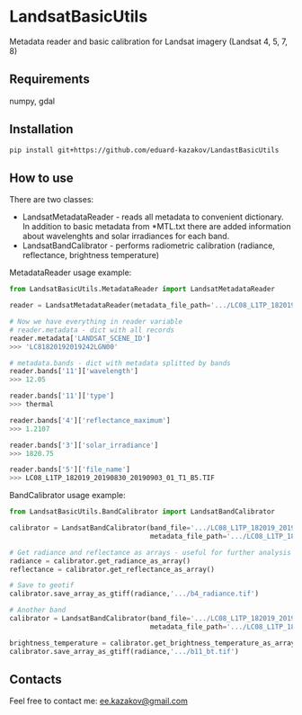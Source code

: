 # LandsatBasicUtils
Metadata reader and basic calibration for Landsat imagery (Landsat 4, 5, 7, 8)

## Requirements

numpy, gdal

## Installation

```bash
pip install git+https://github.com/eduard-kazakov/LandastBasicUtils
```

## How to use

There are two classes:
* LandsatMetadataReader - reads all metadata to convenient dictionary. In addition to basic metadata from *MTL.txt there are added information about wavelenghts and solar irradiances for each band. 
* LandsatBandCalibrator - performs radiometric calibration (radiance, reflectance, brightness temperature)


MetadataReader usage example:
```python
from LandsatBasicUtils.MetadataReader import LandsatMetadataReader

reader = LandsatMetadataReader(metadata_file_path='.../LC08_L1TP_182019_20190830_20190903_01_T1_MTL.txt')

# Now we have everything in reader variable
# reader.metadata - dict with all records
reader.metadata['LANDSAT_SCENE_ID']
>>> 'LC81820192019242LGN00'

# metadata.bands - dict with metadata splitted by bands
reader.bands['11']['wavelength']
>>> 12.05

reader.bands['11']['type']
>>> thermal

reader.bands['4']['reflectance_maximum']
>>> 1.2107

reader.bands['3']['solar_irradiance']
>>> 1820.75

reader.bands['5']['file_name']
>>> LC08_L1TP_182019_20190830_20190903_01_T1_B5.TIF
```

BandCalibrator usage example:
```python
from LandsatBasicUtils.BandCalibrator import LandsatBandCalibrator

calibrator = LandsatBandCalibrator(band_file='.../LC08_L1TP_182019_20190830_20190903_01_T1_B4.TIF',
                                   metadata_file_path='.../LC08_L1TP_182019_20190830_20190903_01_T1_MTL.txt')

# Get radiance and reflectance as arrays - useful for further analysis
radiance = calibrator.get_radiance_as_array()
reflectance = calibrator.get_reflectance_as_array()

# Save to geotif
calibrator.save_array_as_gtiff(radiance,'.../b4_radiance.tif')

# Another band
calibrator = LandsatBandCalibrator(band_file='.../LC08_L1TP_182019_20190830_20190903_01_T1_B11.TIF',
                                   metadata_file_path='.../LC08_L1TP_182019_20190830_20190903_01_T1_MTL.txt')

brightness_temperature = calibrator.get_brightness_temperature_as_array()
calibrator.save_array_as_gtiff(radiance,'.../b11_bt.tif')
```

## Contacts

Feel free to contact me: ee.kazakov@gmail.com

